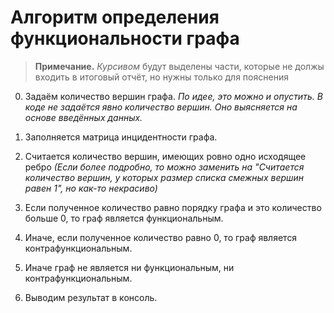 # Алгоритм определения функциональности графа

> **Примечание.** *Курсивом* будут выделены части, которые не должы входить
в итоговый отчёт, но нужны только для пояснения

0. Задаём количество вершин графа. *По идее, это можно и опустить. В коде не задаётся явно количество вершин. Оно выясняется на основе введённых данных.*

1. Заполняется матрица инцидентности графа.

2. Считается количество вершин, имеющих ровно одно исходящее ребро *(Если более подробно, то можно заменить на "Считается количество вершин, у которых размер списка смежных вершин равен 1", но как-то некрасиво)*

3. Если полученное количество равно порядку графа и это количество больше 0, то граф является функциональным.

4. Иначе, если полученное количество равно 0, то граф является контрафункциональным.

5. Иначе граф не является ни функциональным, ни контрафункциональным.

6. Выводим результат в консоль.
